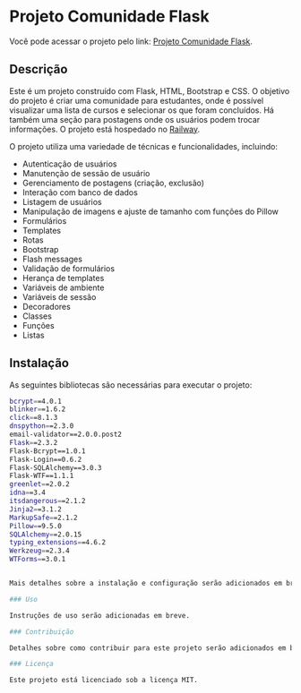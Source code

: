 # Projeto Comunidade Flask

Você pode acessar o projeto pelo link: [Projeto Comunidade Flask](https://projetocomunidadeflask-production.up.railway.app).

## Descrição

Este é um projeto construído com Flask, HTML, Bootstrap e CSS. O objetivo do projeto é criar uma comunidade para estudantes, onde é possível visualizar uma lista de cursos e selecionar os que foram concluídos. Há também uma seção para postagens onde os usuários podem trocar informações. O projeto está hospedado no [Railway](https://railway.app/).

O projeto utiliza uma variedade de técnicas e funcionalidades, incluindo:

- Autenticação de usuários
- Manutenção de sessão de usuário
- Gerenciamento de postagens (criação, exclusão)
- Interação com banco de dados
- Listagem de usuários
- Manipulação de imagens e ajuste de tamanho com funções do Pillow
- Formulários
- Templates
- Rotas
- Bootstrap
- Flash messages
- Validação de formulários
- Herança de templates
- Variáveis de ambiente
- Variáveis de sessão
- Decoradores
- Classes
- Funções
- Listas

## Instalação

As seguintes bibliotecas são necessárias para executar o projeto:

```bash
bcrypt==4.0.1
blinker==1.6.2
click==8.1.3
dnspython==2.3.0
email-validator==2.0.0.post2
Flask==2.3.2
Flask-Bcrypt==1.0.1
Flask-Login==0.6.2
Flask-SQLAlchemy==3.0.3
Flask-WTF==1.1.1
greenlet==2.0.2
idna==3.4
itsdangerous==2.1.2
Jinja2==3.1.2
MarkupSafe==2.1.2
Pillow==9.5.0
SQLAlchemy==2.0.15
typing_extensions==4.6.2
Werkzeug==2.3.4
WTForms==3.0.1


Mais detalhes sobre a instalação e configuração serão adicionados em breve.

### Uso

Instruções de uso serão adicionadas em breve.

### Contribuição

Detalhes sobre como contribuir para este projeto serão adicionados em breve.

### Licença

Este projeto está licenciado sob a licença MIT.

